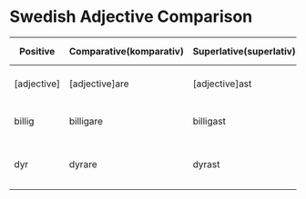 # Swedish Adjective Comparison

| Positive    | Comparative(komparativ) | Superlative(superlativ) | English Equivalent                          |
| ----------- | ----------------------- | ----------------------- | ------------------------------------------- |
| [adjective] | [adjective]are          | [adjective]ast          | [adjective] → [verb]er →[adjective]est      |
| billig      | billigare               | billigast               | cheap → cheaper → cheapest                  |
| dyr         | dyrare                  | dyrast                  | expensive → more expensive → most expensive |

